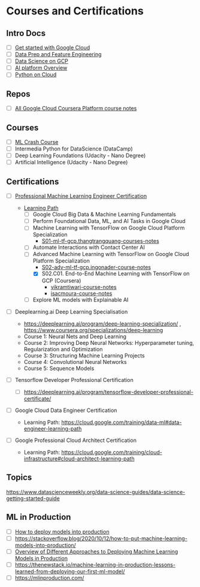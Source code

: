 # Courses and Certifications

## Intro Docs
- [ ] [Get started with Google Cloud](https://cloud.google.com/docs)
- [ ] [Data Prep and Feature Engineering](https://developers.google.com/machine-learning/data-prep/)
- [ ] [Data Science on GCP](https://github.com/GoogleCloudPlatform/data-science-on-gcp)
- [ ] [AI platform Overview](https://cloud.google.com/ai-platform/prediction/docs/sharing-models)
- [ ] [Python on Cloud](https://cloud.google.com/python/docs)

## Repos
- [ ] [All Google Cloud Coursera Platform course notes](https://github.com/GoogleCloudPlatform/training-data-analyst/tree/master/courses/machine_learning/deepdive)

## Courses
- [ ] [ML Crash Course](https://developers.google.com/machine-learning/crash-course/)
- [ ] Intermedia Python for DataScience (DataCamp)
- [ ] Deep Learning Foundations (Udacity - Nano Degree)
- [ ] Artificial Intelligence (Udacity - Nano Degree)

## Certifications
- [ ] [Professional Machine Learning Engineer Certification](https://cloud.google.com/certification/machine-learning-engineer)
  - [Learning Path](https://cloud.google.com/training/machinelearning-ai#data-scientist-learning-path)
    - [ ] Google Cloud Big Data & Machine Learning Fundamentals
    - [ ] Perform Foundational Data, ML, and AI Tasks in Google Cloud
    - [ ] Machine Learning with TensorFlow on Google Cloud Platform Specialization
      - [S01-ml-tf-gcp.thangtrangquang-courses-notes](https://github.com/thangtranquang/machine-learning-tensorflow-gcp)
    - [ ] Automate Interactions with Contact Center AI
    - [ ] Advanced Machine Learning with TensorFlow on Google Cloud Platform Specialization
      - [S02-adv-ml-tf-gcp.ingonader-course-notes](https://github.com/ingonader/gcp-ml-02-advanced-ml-with-tf-on-gcp)
      - [x] S02.C01. End-to-End Machine Learning with TensorFlow on GCP (Coursera)
        - [vikramtiwari-course-notes](https://github.com/VikramTiwari/end-to-end-machine-learning-with-google-cloud)
        - [isacmoura-course-notes](]https://github.com/isacmoura/machine-learning-tf-google-cloud)
    - [ ] Explore ML models with Explainable AI

- [ ] Deeplearning.ai Deep Learning Specialisation
  - https://deeplearning.ai/program/deep-learning-specialization/ , https://www.coursera.org/specializations/deep-learning
  - Course 1: Neural Nets and Deep Learning
  - Course 2: Improving Deep Neural Networks: Hyperparameter tuning, Regularization and Optimization
  - Course 3: Structuring Machine Learning Projects
  - Course 4: Convolutional Neural Networks
  - Course 5: Sequence Models

- [ ] Tensorflow Developer Professional Certification
  - [ ] https://deeplearning.ai/program/tensorflow-developer-professional-certificate/

- [ ] Google Cloud Data Engineer Certification
  - Learning Path: https://cloud.google.com/training/data-ml#data-engineer-learning-path

- [ ] Google Professional Cloud Architect Certification
  - Learning Path: https://cloud.google.com/training/cloud-infrastructure#cloud-architect-learning-path

## Topics
https://www.datascienceweekly.org/data-science-guides/data-science-getting-started-guide

## ML in Production
- [ ] [How to deploy models into production](https://www.youtube.com/watch?v=-UYyyeYJAoQ)
- [ ] https://stackoverflow.blog/2020/10/12/how-to-put-machine-learning-models-into-production/
- [ ] [Overview of Different Approaches to Deploying Machine Learning Models in Production](https://www.kdnuggets.com/2019/06/approaches-deploying-machine-learning-production.html)
- [ ] https://thenewstack.io/machine-learning-in-production-lessons-learned-from-deploying-our-first-ml-model/
- [ ] https://mlinproduction.com/
